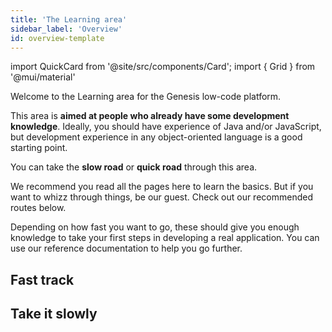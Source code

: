 ```yaml
---
title: 'The Learning area'
sidebar_label: 'Overview'
id: overview-template
---
```

import QuickCard from '@site/src/components/Card';
import { Grid } from '@mui/material'

Welcome to the Learning area for the Genesis low-code platform.



This area is **aimed at people who already have some development knowledge**. Ideally, you should have experience of Java and/or JavaScript, but development experience in any object-oriented language is a good starting point.



You can take the **slow road** or **quick road** through this area.

We recommend you read all the pages here to learn the basics. But if you want to whizz through things, be our guest. Check out our recommended routes below. 

Depending on how fast you want to go, these should give you enough knowledge to take your first steps in developing a real application. You can use our reference documentation to help you go further.

## Fast track
<Grid container>
    <Grid item xs={12} md={4} sx={{padding: '1%'}}>
        <QuickCard heading="Very simple introduction" link="../getting-started/learn-the-basics/simple-introduction/" text="This introduces you to some terminology and the basic architecture">
        </QuickCard>
    </Grid>
    <Grid item xs={12} md={4} sx={{padding: '1%'}}>
        <QuickCard heading="Pre-requisites" link="../getting-started/quick-start/hardware-and-software/" text="Get the software you need onto your machine; check out our prerequisites">
        </QuickCard>
    </Grid>
    <Grid item xs={12} md={4} sx={{padding: '1%'}}>
        <QuickCard heading="Get started" link="../getting-started/quick-start/" text="Get started straight away. Build the simplest of applications in just a few careful steps.">
        </QuickCard>
    </Grid>
</Grid>

## Take it slowly

<Grid container>
    <Grid item xs={12} md={6} sx={{padding: '1%'}}>
        <QuickCard heading="Very simple introduction" link="../getting-started/learn-the-basics/simple-introduction/" text="If you want to go more slowly, start right at the beginning and look at the sort of applications that have already been built on the Genesis low-code platform">
        </QuickCard>
    </Grid>
    <Grid item xs={12} md={6} sx={{padding: '1%'}}>
        <QuickCard heading="Data model" link="../getting-started/learn-the-basics/data-model/inside-a-fields-dictionary/" text="From there, just progress through each section so that you build up knowledge of the data model and all the key parts on the platform. There's nothing difficult in these sections">
        </QuickCard>
    </Grid>
    <Grid item xs={12} md={6} sx={{padding: '1%'}}>
        <QuickCard heading="Pre-requisites" link="../getting-started/quick-start/hardware-and-software/" text="After you have been through all those, you'll be ready to check the pre-requisites">
        </QuickCard>
    </Grid>
    <Grid item xs={12} md={6} sx={{padding: '1%'}}>
        <QuickCard heading="Start building a simple application" link="../getting-started/learn-the-basics/simple-introduction/" text="Once you've completed each of those you'll be ready to start building a simple application">
        </QuickCard>
    </Grid>
</Grid>
